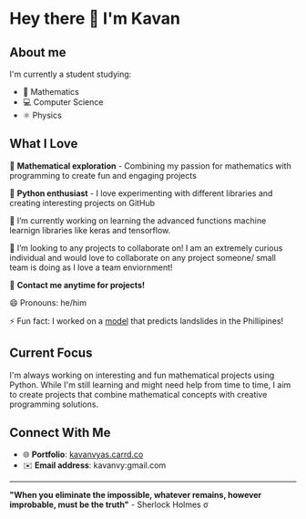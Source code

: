 # Hey there 👋 I'm Kavan

## About me
I'm currently a student studying:
- 📐 Mathematics 
- 💻 Computer Science
- ⚛️ Physics 

## What I Love
🔬 **Mathematical exploration** - Combining my passion for mathematics with programming to create fun and engaging projects

🐍 **Python enthusiast** - I love experimenting with different libraries and creating interesting projects on GitHub

🔭 I’m currently working on learning the advanced functions machine learnign libraries like keras and tensorflow.

👯 I’m looking to any projects to collaborate on! I am an extremely curious individual and would love to collaborate on any project someone/ small team is doing as I love a team enviornment!

🔬 **Contact me anytime for projects!**

😄 Pronouns: he/him

⚡ Fun fact: I worked on a [model](https://www.dagshub.com/Omdena/PhilippinesChapter_EarlyWarningSystemforLandslides/src/MIqbal) that predicts landslides in the Phillipines!

## Current Focus
I'm always working on interesting and fun mathematical projects using Python. While I'm still learning and might need help from time to time, I aim to create projects that combine mathematical concepts with creative programming solutions.


## Connect With Me
- 🌐 **Portfolio**: [kavanvyas.carrd.co](https://kavanvyas.carrd.co/)
- ✉️ **Email address**: kavanvy:gmail.com

---
**"When you eliminate the impossible, whatever remains, however improbable, must be the truth"** - Sherlock Holmes σ
